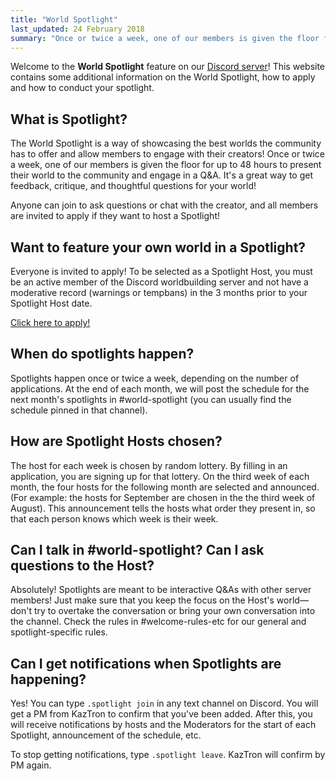 ```yaml
---
title: "World Spotlight"
last_updated: 24 February 2018
summary: "Once or twice a week, one of our members is given the floor for up to 48 hours to present their world to the community and engage in a Q&A. It's a great way to get feedback, critique, and thoughtful questions for your world!"
---
```


Welcome to the **World Spotlight** feature on our [Discord server](https://discord.gg/worldbuilding)! This website contains some additional information on the World Spotlight, how to apply and how to conduct your spotlight.

## What is Spotlight?

The World Spotlight is a way of showcasing the best worlds the community has to offer and allow members to engage with their creators! Once or twice a week, one of our members is given the floor for up to 48 hours to present their world to the community and engage in a Q&A. It's a great way to get feedback, critique, and thoughtful questions for your world!

Anyone can join to ask questions or chat with the creator, and all members are invited to apply if they want to host a Spotlight!

## Want to feature your own world in a Spotlight?

Everyone is invited to apply! To be selected as a Spotlight Host, you must be an active member of the Discord worldbuilding server and not have a moderative record (warnings or tempbans) in the 3 months prior to your Spotlight Host date.

<a href="https://goo.gl/forms/uap6PmwzeyheZMJk2" class="btn btn-primary">Click here to apply!</a>

## When do spotlights happen?

Spotlights happen once or twice a week, depending on the number of applications. At the end of each month, we will post the schedule for the next month's spotlights in #world-spotlight (you can usually find the schedule pinned in that channel).

## How are Spotlight Hosts chosen?

The host for each week is chosen by random lottery. By filling in an application, you are signing up for that lottery. On the third week of each month, the four hosts for the following month are selected and announced. (For example: the hosts for September are chosen in the the third week of August). This announcement tells the hosts what order they present in, so that each person knows which week is their week.

## Can I talk in #world-spotlight? Can I ask questions to the Host?

Absolutely! Spotlights are meant to be interactive Q&As with other server members! Just make sure that you keep the focus on the Host's world&mdash;don't try to overtake the conversation or bring your own conversation into the channel. Check the rules in #welcome-rules-etc for our general and spotlight-specific rules.

## Can I get notifications when Spotlights are happening?

Yes! You can type `.spotlight join` in any text channel on Discord. You will get a PM from KazTron to confirm that you've been added. After this, you will receive notifications by hosts and the Moderators for the start of each Spotlight, announcement of the schedule, etc.

To stop getting notifications, type `.spotlight leave`. KazTron will confirm by PM again.
